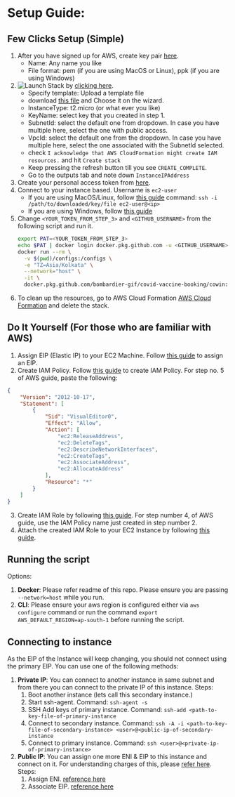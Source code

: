 # Setup Guide:

## Few Clicks Setup (Simple)
1. After you have signed up for AWS, create key pair [here](https://console.aws.amazon.com/ec2/v2/home?region=ap-south-1#CreateKeyPair:).
   - Name: Any name you like
   - File format: pem (if you are using MacOS or Linux), ppk (if you are using Windows)
2. ![Launch Stack](https://s3.amazonaws.com/cloudformation-examples/cloudformation-launch-stack.png) by [clicking here](https://console.aws.amazon.com/cloudformation/home?region=ap-south-1#/stacks/new?stackName=vaccination_stack).
   - Specify template: Upload a template file
   - download [this file](aws.template) and Choose it on the wizard.
   - InstanceType: t2.micro (or what ever you like)
   - KeyName: select key that you created in step 1.
   - SubnetId: select the default one from dropdown. In case you have multiple here, select the one with public access.
   - VpcId: select the default one from the dropdown. In case you have multiple here, select the one associated with the SubnetId selected.
   - check `I acknowledge that AWS CloudFormation might create IAM resources.` and hit `Create stack`
   - Keep pressing the refresh button till you see `CREATE_COMPLETE`. 
   - Go to the outputs tab and note down `InstanceIPAddress`
3. Create your personal access token from [here](https://github.com/settings/tokens/new?scopes=read:packages).
4. Connect to your instance based. Username is `ec2-user`
   - If you are using MacOS/Linux, follow [this guide](https://docs.aws.amazon.com/AWSEC2/latest/UserGuide/AccessingInstancesLinux.html) 
     command: `ssh -i /path/to/downloaded/key/file ec2-user@<ip>` 
   - If you are using Windows, follow [this guide](https://docs.aws.amazon.com/AWSEC2/latest/UserGuide/putty.html)
5. Change `<YOUR_TOKEN_FROM_STEP_3>` and `<GITHUB_USERNAME>` from the following script and run it.
   ```bash
   export PAT=<YOUR_TOKEN_FROM_STEP_3>
   echo $PAT | docker login docker.pkg.github.com -u <GITHUB_USERNAME> --password-stdin
   docker run --rm \
     -v $(pwd)/configs:/configs \
     -e "TZ=Asia/Kolkata" \
     --network="host" \
     -it \
     docker.pkg.github.com/bombardier-gif/covid-vaccine-booking/cowin:latest
   ```
6. To clean up the resources, go to AWS Cloud Formation [AWS Cloud Formation](https://console.aws.amazon.com/cloudformation/home?region=ap-south-1) and delete the stack.
   
## Do It Yourself (For those who are familiar with AWS)
1. Assign EIP (Elastic IP) to your EC2 Machine. Follow [this guide](https://docs.aws.amazon.com/AWSEC2/latest/UserGuide/elastic-ip-addresses-eip.html#using-instance-addressing-eips-allocating) to assign an EIP.
2. Create IAM Policy. Follow [this guide](https://docs.amazonaws.cn/en_us/IAM/latest/UserGuide/access_policies_create-console.html#access_policies_create-json-editor) to create IAM Policy. For step no. 5 of AWS guide, paste the following:
```json
{
    "Version": "2012-10-17",
    "Statement": [
        {
            "Sid": "VisualEditor0",
            "Effect": "Allow",
            "Action": [
                "ec2:ReleaseAddress",
                "ec2:DeleteTags",
                "ec2:DescribeNetworkInterfaces",
                "ec2:CreateTags",
                "ec2:AssociateAddress",
                "ec2:AllocateAddress"
            ],
            "Resource": "*"
        }
    ]
}
```
3. Create IAM Role by following [this guide](https://docs.aws.amazon.com/AWSEC2/latest/UserGuide/iam-roles-for-amazon-ec2.html#create-iam-role). For step number 4, of AWS guide, use the IAM Policy name just created in step number 2. 
4. Attach the created IAM Role to your EC2 Instance by following [this guide](https://docs.aws.amazon.com/AWSEC2/latest/UserGuide/iam-roles-for-amazon-ec2.html#attach-iam-role).

## Running the script
Options:
1. **Docker**: Please refer readme of this repo. Please ensure you are passing `--network=host` while you run.
2. **CLI**: Please ensure your aws region is configured either via `aws configure` command or run the command `export AWS_DEFAULT_REGION=ap-south-1` before running the script. 


## Connecting to instance

As the EIP of the Instance will keep changing, you should not connect using the primary EIP. You can use one of the following methods:
1. **Private IP**: You can connect to another instance in same subnet and from there you can connect to the private IP of this instance.
   Steps:
   1. Boot another instance (lets call this secondary instance.)
   2. Start ssh-agent. Command: `ssh-agent -s`
   3. SSH Add keys of primary instance. Command: `ssh-add <path-to-key-file-of-primary-instance` 
   4. Connect to secondary instance. Command: `ssh -A -i <path-to-key-file-of-secondary-instance> <user>@<public-ip-of-secondary-instance`
   5. Connect to primary instance. Command: `ssh <user>@<private-ip-of-primary-instance>`
2. **Public IP**: You can assign one more ENI & EIP to this instance and connect on it. For understanding charges of this, please [refer here](https://aws.amazon.com/premiumsupport/knowledge-center/elastic-ip-charges/).
   Steps:
   1. Assign ENI. [reference here](https://docs.aws.amazon.com/AWSEC2/latest/UserGuide/MultipleIP.html#ManageMultipleIP)
   2. Associate EIP. [reference here](https://docs.aws.amazon.com/AWSEC2/latest/UserGuide/MultipleIP.html#StepThreeEIP)